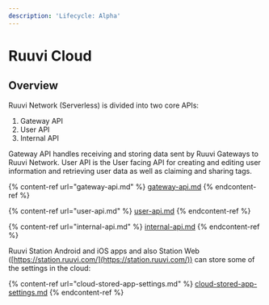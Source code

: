```yaml
---
description: 'Lifecycle: Alpha'
---
```


# Ruuvi Cloud

## Overview

Ruuvi Network (Serverless) is divided into two core APIs:

1. Gateway API
2. User API
3. Internal API

Gateway API handles receiving and storing data sent by Ruuvi Gateways to Ruuvi Network. User API is the User facing API for creating and editing user information and retrieving user data as well as claiming and sharing tags.

{% content-ref url="gateway-api.md" %}
[gateway-api.md](gateway-api.md)
{% endcontent-ref %}

{% content-ref url="user-api.md" %}
[user-api.md](user-api.md)
{% endcontent-ref %}

{% content-ref url="internal-api.md" %}
[internal-api.md](internal-api.md)
{% endcontent-ref %}

Ruuvi Station Android and iOS apps and also Station Web ([https://station.ruuvi.com/](https://station.ruuvi.com/)) can store some of the settings in the cloud:

{% content-ref url="cloud-stored-app-settings.md" %}
[cloud-stored-app-settings.md](cloud-stored-app-settings.md)
{% endcontent-ref %}






